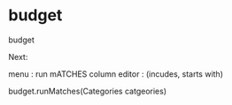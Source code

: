 # budget
budget

Next:

menu : run mATCHES
column editor : (incudes, starts with)

budget.runMatches(Categories catgeories)


